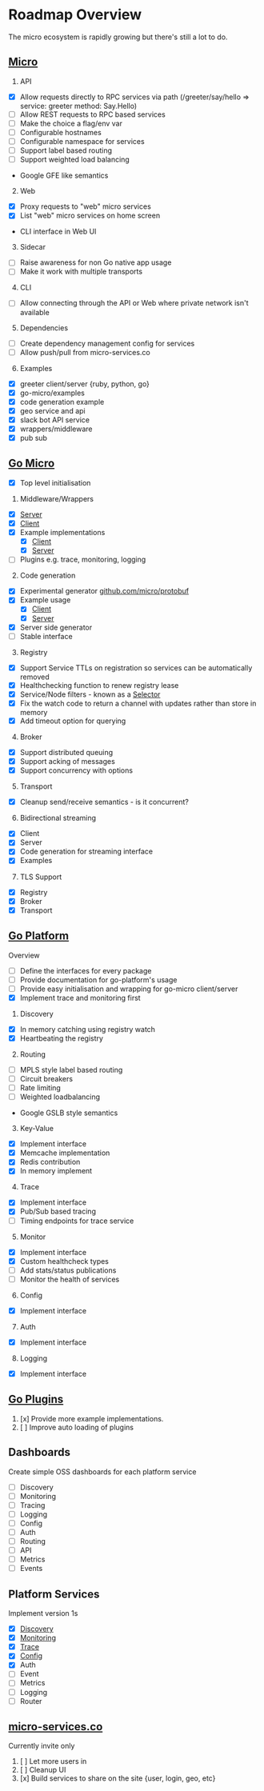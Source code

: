 # Roadmap Overview

The micro ecosystem is rapidly growing but there's still a lot to do.

## [Micro](https://github.com/micro/micro)

1. API
  * [x] Allow requests directly to RPC services via path (/greeter/say/hello => service: greeter method: Say.Hello)  
  * [ ] Allow REST requests to RPC based services
  * [ ] Make the choice a flag/env var
  * [ ] Configurable hostnames
  * [ ] Configurable namespace for services
  * [ ] Support label based routing
  * [ ] Support weighted load balancing
  * Google GFE like semantics
2. Web
  * [x] Proxy requests to "web" micro services
  * [x] List "web" micro services on home screen
  * CLI interface in Web UI
3. Sidecar
  * [ ] Raise awareness for non Go native app usage
  * [ ] Make it work with multiple transports
4. CLI
  * [ ] Allow connecting through the API or Web where private network isn't available
5. Dependencies
  * [ ] Create dependency management config for services
  * [ ] Allow push/pull from micro-services.co
6. Examples
  * [x] greeter client/server {ruby, python, go}
  * [x] go-micro/examples
  * [x] code generation example
  * [x] geo service and api
  * [x] slack bot API service
  * [x] wrappers/middleware
  * [x] pub sub

## [Go Micro](https://github.com/micro/go-micro)

* [x] Top level initialisation

1. Middleware/Wrappers
  * [x] [Server](https://github.com/micro/go-micro/blob/master/server/server_wrapper.go)
  * [x] [Client](https://github.com/micro/go-micro/blob/master/client/client_wrapper.go)
  * [x] Example implementations
    * [x] [Client](https://github.com/micro/go-micro/tree/master/examples/client/wrapper)
    * [x] [Server](https://github.com/micro/go-micro/blob/master/examples/server/main.go#L12L28)
  * [ ] Plugins e.g. trace, monitoring, logging
2. Code generation
  * [x] Experimental generator [github.com/micro/protobuf](https://github.com/micro/protobuf)
  * [x] Example usage
    * [x] [Client](https://github.com/micro/go-micro/tree/master/examples/client/codegen)
    * [x] [Server](https://github.com/micro/go-micro/tree/master/examples/server/codegen)
  * [x] Server side generator
  * [ ] Stable interface
3. Registry
  * [x] Support Service TTLs on registration so services can be automatically removed
  * [x] Healthchecking function to renew registry lease
  * [x] Service/Node filters - known as a [Selector](https://github.com/micro/go-micro/blob/master/selector)
  * [x] Fix the watch code to return a channel with updates rather than store in memory
  * [x] Add timeout option for querying
4. Broker
  * [x] Support distributed queuing
  * [x] Support acking of messages
  * [x] Support concurrency with options
5. Transport
  * [x] Cleanup send/receive semantics - is it concurrent?
6. Bidirectional streaming
  * [x] Client
  * [x] Server
  * [x] Code generation for streaming interface
  * [x] Examples
7. TLS Support
  * [x] Registry
  * [x] Broker
  * [x] Transport

## [Go Platform](https://github.com/micro/go-platform)

Overview
  * [ ] Define the interfaces for every package
  * [ ] Provide documentation for go-platform's usage
  * [ ] Provide easy initialisation and wrapping for go-micro client/server
  * [x] Implement trace and monitoring first

1. Discovery
  * [x] In memory catching using registry watch
  * [x] Heartbeating the registry
2. Routing
  * [ ] MPLS style label based routing 
  * [ ] Circuit breakers
  * [ ] Rate limiting
  * [ ] Weighted loadbalancing
  * Google GSLB style semantics
3. Key-Value
  * [x] Implement interface
  * [x] Memcache implementation
  * [x] Redis contribution
  * [x] In memory implement
4. Trace
  * [x] Implement interface
  * [x] Pub/Sub based tracing
  * [ ] Timing endpoints for trace service
5. Monitor
  * [x] Implement interface
  * [x] Custom healthcheck types
  * [ ] Add stats/status publications
  * [ ] Monitor the health of services
6. Config
  * [x] Implement interface
7. Auth
  * [x] Implement interface
8. Logging
  * [x] Implement interface

## [Go Plugins](https://github.com/micro/go-plugins)

1. [x] Provide more example implementations.
2. [ ] Improve auto loading of plugins

## Dashboards

Create simple OSS dashboards for each platform service

 * [ ] Discovery
 * [ ] Monitoring
 * [ ] Tracing
 * [ ] Logging
 * [ ] Config
 * [ ] Auth
 * [ ] Routing
 * [ ] API
 * [ ] Metrics
 * [ ] Events

## Platform Services

Implement version 1s
* [x] [Discovery](https://github.com/micro/discovery-srv)
* [x] [Monitoring](https://github.com/micro/monitor-srv)
* [x] [Trace](https://github.com/micro/trace-srv)
* [x] [Config](https://github.com/micro/config-srv)
* [x] Auth
* [ ] Event
* [ ] Metrics
* [ ] Logging
* [ ] Router

## [micro-services.co](https://micro-services.co)

Currently invite only

1. [ ] Let more users in
2. [ ] Cleanup UI
3. [x] Build services to share on the site {user, login, geo, etc}
